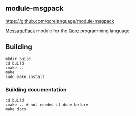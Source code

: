 ## module-msgpack

[msgpack]: https://msgpack.org
[qore]: https://github.com/qorelanguage/qore

https://github.com/qorelanguage/module-msgpack

[MessagePack][msgpack] module for the [Qore][qore] programming language.

## Building

```
mkdir build
cd build
cmake ..
make
sudo make install
```

### Building documentation

```
cd build
cmake .. # not needed if done before
make docs
```
